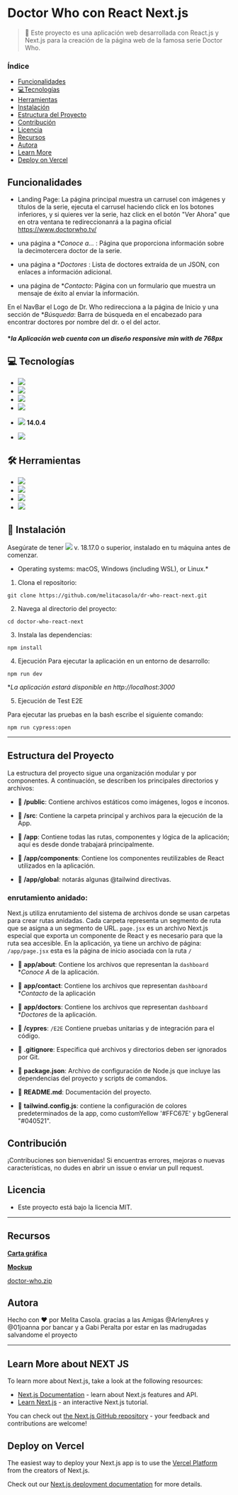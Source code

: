 # Doctor Who con React Next.js


> 👀 Este proyecto es una aplicación web desarrollada con React.js y Next.js para la creación de la página web de la famosa serie Doctor Who.

### Índice

- [Funcionalidades](#funcionalidades)
- [💻Tecnologías](#tecnologías)
- [Herramientas](#herramientas)
- [Instalación](#instalación)
- [Estructura del Proyecto](#estructura-del-proyecto)
- [Contribución](#contribución)
- [Licencia](#licencia)
- [Recursos](#recursos)
- [Autora](#autora)
- [Learn More](#learn-more)
- [Deploy on Vercel](#deploy-on-vercel)


## Funcionalidades

+ Landing Page: La página principal muestra un carrusel con imágenes y títulos de la serie, ejecuta el carrusel haciendo click en los botones inferiores,
  y si quieres ver la serie, haz click en el botón "Ver Ahora" que en otra ventana te redireccionanrá a la pagina oficial https://www.doctorwho.tv/

+ una página a **Conoce a...* : Página que proporciona información sobre la decimotercera doctor de la serie.

+ una página a **Doctores* : Lista de doctores extraída de un JSON, con enlaces a información adicional.

+ una página de **Contacto*: Página con un formulario que muestra un mensaje de éxito al enviar la información.
  
En el NavBar el Logo de Dr. Who redirecciona a la página de Inicio y una sección de **Búsqueda*: Barra de búsqueda en el encabezado para encontrar doctores por nombre del dr. o el del actor.
  
#### **la Aplicación web cuenta con un diseño responsive min with de 768px*

## 💻 Tecnologías

- <img src="https://camo.githubusercontent.com/bfe6a48836e87b13a16f1f56f88fee428475c2ac29247992ec9b8bcc7154f881/68747470733a2f2f696d672e736869656c64732e696f2f62616467652f48544d4c352d4533344632363f7374796c653d666f722d7468652d6261646765266c6f676f3d68746d6c35266c6f676f436f6c6f723d7768697465" data-canonical-src="https://img.shields.io/badge/HTML5-E34F26?style=for-the-badge&amp;logo=html5&amp;logoColor=white" style="max-width: 100%;">
- <img src="https://camo.githubusercontent.com/6c62369c4e99b8a15e8bc2252842ba29e6af1a870849ba36b78e534304113437/68747470733a2f2f696d672e736869656c64732e696f2f62616467652f5461696c77696e645f4353532d3338423241433f7374796c653d666f722d7468652d6261646765266c6f676f3d7461696c77696e642d637373266c6f676f436f6c6f723d7768697465" data-canonical-src="https://img.shields.io/badge/Tailwind_CSS-38B2AC?style=for-the-badge&amp;logo=tailwind-css&amp;logoColor=white" style="max-width: 100%;">
- <img src="https://camo.githubusercontent.com/77a94341662845d3740986b84d8219c0fd4a0a9e4af8e5411c24cec0faee2129/68747470733a2f2f696d672e736869656c64732e696f2f62616467652f4a6176615363726970742d3332333333303f7374796c653d666f722d7468652d6261646765266c6f676f3d6a617661736372697074266c6f676f436f6c6f723d463744463145" data-canonical-src="https://img.shields.io/badge/JavaScript-323330?style=for-the-badge&amp;logo=javascript&amp;logoColor=F7DF1E" style="max-width: 100%;">
- <img src="https://camo.githubusercontent.com/6c3957842901e5baa389f3bb8758c8966683333b28493013062fcab5fab645e7/68747470733a2f2f696d672e736869656c64732e696f2f62616467652f52656163742d3230323332413f7374796c653d666f722d7468652d6261646765266c6f676f3d7265616374266c6f676f436f6c6f723d363144414642" data-canonical-src="https://img.shields.io/badge/React-20232A?style=for-the-badge&amp;logo=react&amp;logoColor=61DAFB" style="max-width: 100%;">
- <img src="https://camo.githubusercontent.com/b6c08869da57004f4e605da3b92bbe0f1a683ccc2c4dbe3fa195c3a98cf3e61c/68747470733a2f2f696d672e736869656c64732e696f2f62616467652f6e6578742532306a732d3030303030303f7374796c653d666f722d7468652d6261646765266c6f676f3d6e657874646f746a73266c6f676f436f6c6f723d7768697465" data-canonical-src="https://img.shields.io/badge/next%20js-000000?style=for-the-badge&amp;logo=nextdotjs&amp;logoColor=white" style="max-width: 100%;"> **14.0.4**

- <img src="https://camo.githubusercontent.com/51402352b3fd848b850d7a822be9b2e1883f40ce9f49cc718068aa883c94e00a/68747470733a2f2f696d672e736869656c64732e696f2f62616467652f437970726573732d3137323032433f7374796c653d666f722d7468652d6261646765266c6f676f3d63797072657373266c6f676f436f6c6f723d7768697465" data-canonical-src="https://img.shields.io/badge/Cypress-17202C?style=for-the-badge&amp;logo=cypress&amp;logoColor=white" style="max-width: 100%;">

## 🛠 Herramientas

- <img src="https://camo.githubusercontent.com/fcf9f1ae7ca5c1edecf6711a7cde16c8ffc7d8449714c3c81da40df526b72eaa/68747470733a2f2f696d672e736869656c64732e696f2f62616467652f5653436f64652d3030373844343f7374796c653d666f722d7468652d6261646765266c6f676f3d76697375616c25323073747564696f253230636f6465266c6f676f436f6c6f723d7768697465" data-canonical-src="https://img.shields.io/badge/VSCode-0078D4?style=for-the-badge&amp;logo=visual%20studio%20code&amp;logoColor=white" style="max-width: 100%;">
- <img src="https://camo.githubusercontent.com/c1ae794b8062fe71b7cb4cfd7181f6ac5748067a1b4de89cacf6632ada810d3d/68747470733a2f2f696d672e736869656c64732e696f2f62616467652f5472656c6c6f2d3030353243433f7374796c653d666f722d7468652d6261646765266c6f676f3d7472656c6c6f266c6f676f436f6c6f723d7768697465" data-canonical-src="https://img.shields.io/badge/Trello-0052CC?style=for-the-badge&amp;logo=trello&amp;logoColor=white" style="max-width: 100%;">
- <img src="https://camo.githubusercontent.com/7b1b0bcf013f27d9700d574b84824ce2238930c33ae34767df76c5929c306f5c/68747470733a2f2f696d672e736869656c64732e696f2f62616467652f4749542d4534344333303f7374796c653d666f722d7468652d6261646765266c6f676f3d676974266c6f676f436f6c6f723d7768697465" data-canonical-src="https://img.shields.io/badge/GIT-E44C30?style=for-the-badge&amp;logo=git&amp;logoColor=white" style="max-width: 100%;">
- <img src="https://camo.githubusercontent.com/e8608a6316b9d88ea49559b15837c90b1c14fb172ca6743b50150cd54f208e26/68747470733a2f2f696d672e736869656c64732e696f2f62616467652f4769744875622d3130303030303f7374796c653d666f722d7468652d6261646765266c6f676f3d676974687562266c6f676f436f6c6f723d7768697465" data-canonical-src="https://img.shields.io/badge/GitHub-100000?style=for-the-badge&amp;logo=github&amp;logoColor=white" style="max-width: 100%;">


## 📓 Instalación

Asegúrate de tener <img src="https://camo.githubusercontent.com/796db300af930c2a44ea729c4550eb38a45df38cd3d42b256f2a07b149484dec/68747470733a2f2f696d672e736869656c64732e696f2f62616467652f4e6f64652532306a732d3333393933333f7374796c653d666f722d7468652d6261646765266c6f676f3d6e6f6465646f746a73266c6f676f436f6c6f723d7768697465" data-canonical-src="https://img.shields.io/badge/Node%20js-339933?style=for-the-badge&amp;logo=nodedotjs&amp;logoColor=white" style="max-width: 100%;"> v. 18.17.0 o superior, instalado en tu máquina antes de comenzar.
* Operating systems: macOS, Windows (including WSL), or Linux.*


1. Clona el repositorio:

```git clone https://github.com/melitacasola/dr-who-react-next.git```

2. Navega al directorio del proyecto:

```cd doctor-who-react-next```

3. Instala las dependencias:

```npm install```

4. Ejecución
Para ejecutar la aplicación en un entorno de desarrollo:

```npm run dev```


**La aplicación estará disponible en http://localhost:3000*

5. Ejecución de Test E2E

Para ejecutar las pruebas en la bash escribe el siguiente comando:

```npm run cypress:open```

<hr>

## Estructura del Proyecto

La estructura del proyecto sigue una organización modular y por componentes. A continuación, se describen los principales directorios y archivos:

- 📁 **/public**: Contiene archivos estáticos como imágenes, logos e ínconos.
  
- 📁 **/src**: Contiene la carpeta principal y archivos para la ejecución de la App.

- 📁 **/app**: Contiene todas las rutas, componentes y lógica de la aplicación; aquí es desde donde trabajará principalmente.

- 📁 **/app/components**: Contiene los componentes reutilizables de React utilizados en la aplicación.
  
- 📁 **/app/global**: notarás algunas @tailwind directivas. 

### enrutamiento anidado:

Next.js utiliza enrutamiento del sistema de archivos donde se usan carpetas para crear rutas anidadas. Cada carpeta representa un segmento de ruta que se asigna a un segmento de URL.
```page.jsx``` es un archivo Next.js especial que exporta un componente de React y es necesario para que la ruta sea accesible. En la aplicación, ya tiene un archivo de página: ```/app/page.jsx```  esta es la página de inicio asociada con la ruta ```/```

- 📁 **app/about**: Contiene los archivos que representan la ```dashboard``` **Conoce A* de la aplicación.
  
- 📁 **app/contact**: Contiene los archivos que representan ```dashboard``` **Contacto* de la aplicación
  
- 📁 **app/doctors**: Contiene los archivos que representan ```dashboard``` **Doctores* de la aplicación.

- 📁 **/cypres**: ```/E2E``` Contiene pruebas unitarias y de integración para el código.

- 📄 **.gitignore**: Especifica qué archivos y directorios deben ser ignorados por Git.

- 📄 **package.json**: Archivo de configuración de Node.js que incluye las dependencias del proyecto y scripts de comandos.

- 📄 **README.md**: Documentación del proyecto.

- 📄 **tailwind.config.js**: contiene la configuración de colores predeterminados de la app, como customYellow '#FFC67E' y bgGeneral "#040521".


## Contribución
¡Contribuciones son bienvenidas! Si encuentras errores, mejoras o nuevas características, no dudes en abrir un issue o enviar un pull request.


## Licencia 

- Este proyecto está bajo la licencia MIT.



<hr>

## Recursos

**[Carta gráfica](https://www.figma.com/file/rdW0yacdnv7kOhS1CmD9xf/Proyecto-Doctor-Who?type=design&node-id=1%3A594&mode=design&t=huomGaIOBNlk4KvX-1)**

**[Mockup](https://www.figma.com/file/rdW0yacdnv7kOhS1CmD9xf/Proyecto-Doctor-Who?type=design&node-id=0%3A1&mode=design&t=huomGaIOBNlk4KvX-1)**

[doctor-who.zip](https://prod-files-secure.s3.us-west-2.amazonaws.com/18857439-e1b0-4daf-982d-e0d7ded9ff99/2cb59283-e3e3-43c9-99a1-7f2d25c0a500/doctor-who.zip)


## Autora

Hecho con ❤️ por Melita Casola. 
gracias a las Amigas @ArlenyAres y @01joanna por bancar
y a Gabi Peralta por estar en las madrugadas salvandome el proyecto


<hr>


## Learn More about NEXT JS

To learn more about Next.js, take a look at the following resources:

- [Next.js Documentation](https://nextjs.org/docs) - learn about Next.js features and API.
- [Learn Next.js](https://nextjs.org/learn) - an interactive Next.js tutorial.

You can check out [the Next.js GitHub repository](https://github.com/vercel/next.js/) - your feedback and contributions are welcome!

## Deploy on Vercel

The easiest way to deploy your Next.js app is to use the 
[Vercel Platform](https://vercel.com/new?utm_medium=default-template&filter=next.js&utm_source=create-next-app&utm_campaign=create-next-app-readme) 
from the creators of Next.js.

Check out our [Next.js deployment documentation](https://nextjs.org/docs/deployment) for more details.
